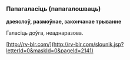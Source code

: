 ### Папагаласіць (папагалошваць)
**дзеяслоў, размоўнае, закончанае трыванне**

Галасіць доўга, неаднаразова.

<a rel="author">[http://rv-blr.com/](http://rv-blr.com/slounik.jsp?letterId=0&maskId=0&pageId=2141)</a>
